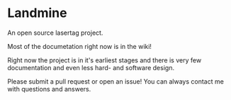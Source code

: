 Landmine
========

An open source lasertag project.

Most of the documetation right now is in the wiki!

Right now the project is in it's earliest stages and there is very few documentation and even less hard- and software design.

Please submit a pull request or open an issue! You can always contact me with questions and answers.